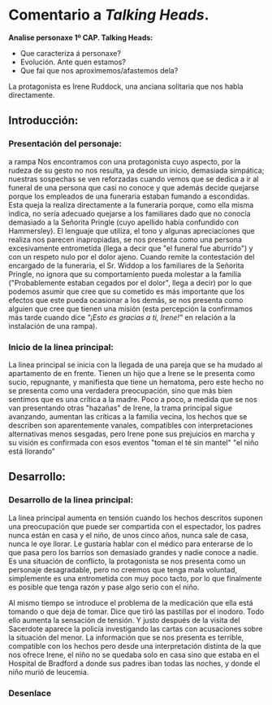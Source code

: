 # Comentario a *Talking Heads*.

**Analise personaxe 1º CAP. Talking Heads:**

- Que caracteriza á personaxe?
- Evolución. Ante quen estamos?
- Que fai que nos aproximemos/afastemos dela?

La protagonista es Irene Ruddock, una anciana solitaria que nos habla directamente. 

## Introducción: 

### Presentación del personaje: 

a rampa Nos encontramos con una protagonista cuyo aspecto, por la rudeza de su gesto no nos resulta, ya desde un inicio, demasiada simpática; nuestras sospechas se ven reforzadas cuando vemos que se dedica a ir al funeral de una persona que casi no conoce y que además decide quejarse porque los empleados de una funeraria estaban fumando a escondidas. Esta queja la realiza directamente a la funeraria porque, como ella misma indica, no sería adecuado quejarse a los familiares dado que no conocía demasiado a la Señorita Pringle (cuyo apellido había confundido con Hammersley). El lenguaje que utiliza, el tono y algunas apreciaciones que realiza nos parecen inapropiadas, se nos presenta como una persona excesivamente entrometida (llega a decir que "el funeral fue aburrido") y con un respeto nulo por el dolor ajeno. Cuando remite la contestación del encargado de la funeraria, el Sr. Widdop a los familiares de la Señorita Pringle, no ignora que su comportamiento pueda molestar a la familia ("Probablemente estaban cegados por el dolor", llega a decir) por lo que podemos asumir que cree que su cometido es más importante que los efectos que este pueda ocasionar a los demás, se nos presenta como alguien que cree que tienen una misión (esta percepción la confirmamos más tarde cuando dice *"¡Esto es gracias a ti, Irene!"* en relación a la instalación de una rampa).

### Inicio de la linea principal: 

La linea principal se inicia con la llegada de una pareja que se ha mudado al apartamento de en frente. Tienen un hijo que a Irene se le presenta como sucio, repugnante, y manifiesta que tiene un hematoma, pero este hecho no se presenta como una verdadera preocupación, sino que más bien sentimos que es una crítica a la madre. Poco a poco, a medida que se nos van presentando otras "hazañas" de Irene, la trama principal sigue avanzando, aumentan las críticas a la familia vecina, los hechos que se describen son aparentemente vanales, compatibles con interpretaciones alternativas menos sesgadas, pero Irene pone sus prejuicios en marcha y su visión es confirmada con esos eventos "toman el té sin mantel" "el niño está llorando"

## Desarrollo:

### Desarrollo de la linea principal:

La linea principal aumenta en tensión cuando los hechos descritos suponen una preocupación que puede ser compartida con el espectador, los padres nunca están en casa y el niño, de unos cinco años, nunca sale de casa, nunca le oye llorar. Le gustaría hablar con el médico para enterarse de lo que pasa pero los barrios son demasiado grandes y nadie conoce a nadie. Es una situación de conflicto, la protagonista se nos presenta como un personaje desagradable, pero no creemos que tenga mala voluntad, simplemente es una entrometida con muy poco tacto, por lo que finalmente es posible que tenga razón y pase algo serio con el niño. 

Al mismo tiempo se introduce el problema de la medicación que ella está tomando o que deja de tomar. Dice que tiró las pastillas por el inodoro. Todo ello aumenta la sensación de tensión. Y justo después de la visita del Sacerdote aparece la policía investigando las cartas con acusaciones sobre la situación del menor. La información que se nos presenta es terrible, compatible con los hechos pero desde una interpretación distinta de la que nos ofrece Irene, el niño no se quedaba solo en casa sino que estaba en el Hospital de Bradford a donde sus padres iban todas las noches, y donde el niño murió de leucemia.

### Desenlace

